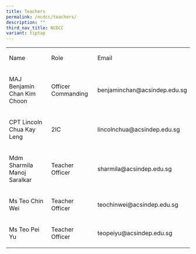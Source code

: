 ```yaml
---
title: Teachers
permalink: /ncdcc/teachers/
description: ""
third_nav_title: NCDCC
variant: tiptap
---
```

<table style="minWidth: 75px">
<colgroup>
<col>
<col>
<col>
</colgroup>
<tbody>
<tr>
<td rowspan="1" colspan="1">
<p>Name</p>
</td>
<td rowspan="1" colspan="1">
<p>Role</p>
</td>
<td rowspan="1" colspan="1">
<p>Email</p>
</td>
</tr>
<tr>
<td rowspan="1" colspan="1">
<p>MAJ Benjamin Chan Kim Choon</p>
</td>
<td rowspan="1" colspan="1">
<p>Officer Commanding</p>
</td>
<td rowspan="1" colspan="1">
<p><a rel="noopener noreferrer nofollow" target="_blank">benjaminchan@acsindep.edu.sg</a>
</p>
</td>
</tr>
<tr>
<td rowspan="1" colspan="1">
<p>CPT Lincoln Chua Kay Leng</p>
</td>
<td rowspan="1" colspan="1">
<p>2IC</p>
</td>
<td rowspan="1" colspan="1">
<p><a rel="noopener noreferrer nofollow" target="_blank">lincolnchua@acsindep.edu.sg</a>
</p>
</td>
</tr>
<tr>
<td rowspan="1" colspan="1">
<p>Mdm Sharmila Manoj Saralkar</p>
</td>
<td rowspan="1" colspan="1">
<p>Teacher Officer</p>
</td>
<td rowspan="1" colspan="1">
<p><a rel="noopener noreferrer nofollow" target="_blank">sharmila@acsindep.edu.sg</a>
</p>
</td>
</tr>
<tr>
<td rowspan="1" colspan="1">
<p>Ms Teo Chin Wei</p>
</td>
<td rowspan="1" colspan="1">
<p>Teacher Officer</p>
</td>
<td rowspan="1" colspan="1">
<p><a rel="noopener noreferrer nofollow" target="_blank">teochinwei@acsindep.edu.sg</a>
</p>
</td>
</tr>
<tr>
<td rowspan="1" colspan="1">
<p>Ms Teo Pei Yu</p>
</td>
<td rowspan="1" colspan="1">
<p>Teacher Officer</p>
</td>
<td rowspan="1" colspan="1">
<p><a rel="noopener noreferrer nofollow" target="_blank">teopeiyu@acsindep.edu.sg</a>
</p>
</td>
</tr>
</tbody>
</table>
<p></p>